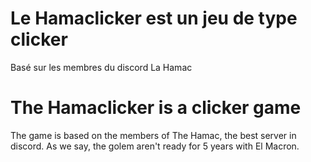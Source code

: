# Le Hamaclicker est un jeu de type clicker

Basé sur les membres du discord La Hamac

# The Hamaclicker is a clicker game

The game is based on the members of The Hamac, the best server in discord. As we say, the golem aren't ready for 5 years with El Macron.